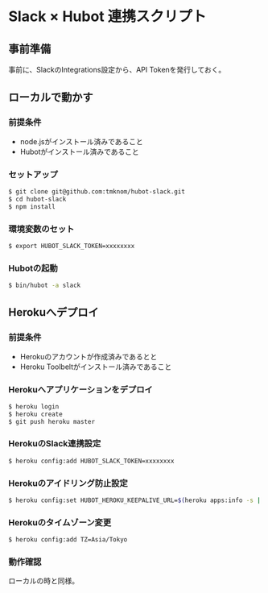 # Slack × Hubot 連携スクリプト


## 事前準備

事前に、SlackのIntegrations設定から、API Tokenを発行しておく。


## ローカルで動かす

### 前提条件

* node.jsがインストール済みであること
* Hubotがインストール済みであること

### セットアップ

```bash
$ git clone git@github.com:tmknom/hubot-slack.git
$ cd hubot-slack
$ npm install
```

### 環境変数のセット

```bash
$ export HUBOT_SLACK_TOKEN=xxxxxxxx
```

### Hubotの起動

```bash
$ bin/hubot -a slack
```


## Herokuへデプロイ

### 前提条件

* Herokuのアカウントが作成済みであるとと
* Heroku Toolbeltがインストール済みであること

### Herokuへアプリケーションをデプロイ

```bash
$ heroku login
$ heroku create
$ git push heroku master
```

### HerokuのSlack連携設定

```bash
$ heroku config:add HUBOT_SLACK_TOKEN=xxxxxxxx
```

### Herokuのアイドリング防止設定

```bash
$ heroku config:set HUBOT_HEROKU_KEEPALIVE_URL=$(heroku apps:info -s | grep web_url | cut -d= -f2)
```

### Herokuのタイムゾーン変更

```bash
$ heroku config:add TZ=Asia/Tokyo
```

### 動作確認

ローカルの時と同様。
